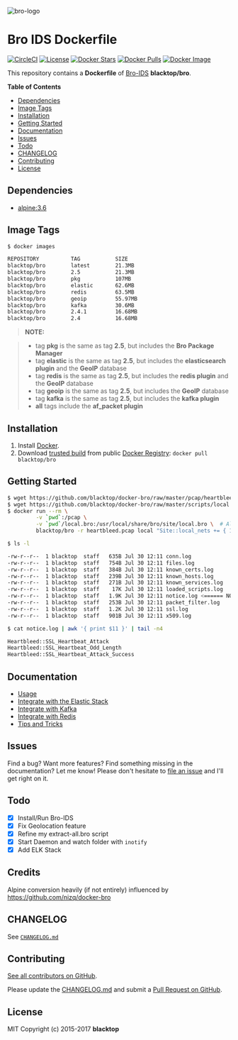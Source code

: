 ![bro-logo](https://github.com/blacktop/docker-bro/raw/master/docs/imgs/logo.png)

# Bro IDS Dockerfile

[![CircleCI](https://circleci.com/gh/blacktop/docker-bro.png?style=shield)](https://circleci.com/gh/blacktop/docker-bro) [![License](http://img.shields.io/:license-mit-blue.svg)](http://doge.mit-license.org) [![Docker Stars](https://img.shields.io/docker/stars/blacktop/bro.svg)](https://hub.docker.com/r/blacktop/bro/) [![Docker Pulls](https://img.shields.io/docker/pulls/blacktop/bro.svg)](https://hub.docker.com/r/blacktop/bro/) [![Docker Image](https://img.shields.io/badge/docker%20image-21.3MB-blue.svg)](https://hub.docker.com/r/blacktop/bro/)

This repository contains a **Dockerfile** of [Bro-IDS](http://www.bro.org/index.html) **blacktop/bro**.

**Table of Contents**

- [Dependencies](#dependencies)
- [Image Tags](#image-tags)
- [Installation](#installation)
- [Getting Started](#getting-started)
- [Documentation](#documentation)
- [Issues](#issues)
- [Todo](#todo)
- [CHANGELOG](#changelog)
- [Contributing](#contributing)
- [License](#license)

## Dependencies

- [alpine:3.6](https://hub.docker.com/_/alpine/)

## Image Tags

```bash
$ docker images

REPOSITORY          TAG           SIZE
blacktop/bro        latest        21.3MB
blacktop/bro        2.5           21.3MB
blacktop/bro        pkg           107MB
blacktop/bro        elastic       62.6MB
blacktop/bro        redis         63.5MB
blacktop/bro        geoip         55.97MB
blacktop/bro        kafka         30.6MB
blacktop/bro        2.4.1         16.68MB
blacktop/bro        2.4           16.68MB
```

> **NOTE:**

> - tag **pkg** is the same as tag **2.5**, but includes the **Bro Package Manager**
> - tag **elastic** is the same as tag **2.5**, but includes the **elasticsearch plugin** and the **GeoIP** database
> - tag **redis** is the same as tag **2.5**, but includes the **redis plugin** and the **GeoIP** database
> - tag **geoip** is the same as tag **2.5**, but includes the **GeoIP** database
> - tag **kafka** is the same as tag **2.5**, but includes the **kafka plugin**
> - **all** tags include the **af_packet plugin**

## Installation

1. Install [Docker](https://docs.docker.com).
2. Download [trusted build](https://hub.docker.com/r/blacktop/bro/) from public [Docker Registry](https://hub.docker.com): `docker pull blacktop/bro`

## Getting Started

```bash
$ wget https://github.com/blacktop/docker-bro/raw/master/pcap/heartbleed.pcap
$ wget https://github.com/blacktop/docker-bro/raw/master/scripts/local.bro
$ docker run --rm \
         -v `pwd`:/pcap \
         -v `pwd`/local.bro:/usr/local/share/bro/site/local.bro \  # All default modules loaded
         blacktop/bro -r heartbleed.pcap local "Site::local_nets += { 192.168.11.0/24 }"
```

```bash
$ ls -l

-rw-r--r--  1 blacktop  staff   635B Jul 30 12:11 conn.log
-rw-r--r--  1 blacktop  staff   754B Jul 30 12:11 files.log
-rw-r--r--  1 blacktop  staff   384B Jul 30 12:11 known_certs.log
-rw-r--r--  1 blacktop  staff   239B Jul 30 12:11 known_hosts.log
-rw-r--r--  1 blacktop  staff   271B Jul 30 12:11 known_services.log
-rw-r--r--  1 blacktop  staff    17K Jul 30 12:11 loaded_scripts.log
-rw-r--r--  1 blacktop  staff   1.9K Jul 30 12:11 notice.log <====== NOTICE
-rw-r--r--  1 blacktop  staff   253B Jul 30 12:11 packet_filter.log
-rw-r--r--  1 blacktop  staff   1.2K Jul 30 12:11 ssl.log
-rw-r--r--  1 blacktop  staff   901B Jul 30 12:11 x509.log
```

```bash
$ cat notice.log | awk '{ print $11 }' | tail -n4

Heartbleed::SSL_Heartbeat_Attack
Heartbleed::SSL_Heartbeat_Odd_Length
Heartbleed::SSL_Heartbeat_Attack_Success
```

## Documentation

- [Usage](https://github.com/blacktop/docker-bro/blob/master/docs/usage.md)
- [Integrate with the Elastic Stack](https://github.com/blacktop/docker-bro/blob/master/docs/elastic.md)
- [Integrate with Kafka](https://github.com/blacktop/docker-bro/blob/master/docs/kafka.md)
- [Integrate with Redis](https://github.com/blacktop/docker-bro/blob/master/docs/redis.md)
- [Tips and Tricks](https://github.com/blacktop/docker-bro/blob/master/docs/tips-and-tricks.md)

## Issues

Find a bug? Want more features? Find something missing in the documentation? Let me know! Please don't hesitate to [file an issue](https://github.com/blacktop/docker-bro/issues/new) and I'll get right on it.

## Todo

- [x] Install/Run Bro-IDS
- [x] Fix Geolocation feature
- [x] Refine my extract-all.bro script
- [x] Start Daemon and watch folder with `inotify`
- [x] Add ELK Stack

## Credits

Alpine conversion heavily (if not entirely) influenced by <https://github.com/nizq/docker-bro>

## CHANGELOG

See [`CHANGELOG.md`](https://github.com/blacktop/docker-bro/blob/master/CHANGELOG.md)

## Contributing

[See all contributors on GitHub](https://github.com/blacktop/docker-bro/graphs/contributors).

Please update the [CHANGELOG.md](https://github.com/blacktop/docker-bro/blob/master/CHANGELOG.md) and submit a [Pull Request on GitHub](https://help.github.com/articles/using-pull-requests/).

## License

MIT Copyright (c) 2015-2017 **blacktop**

